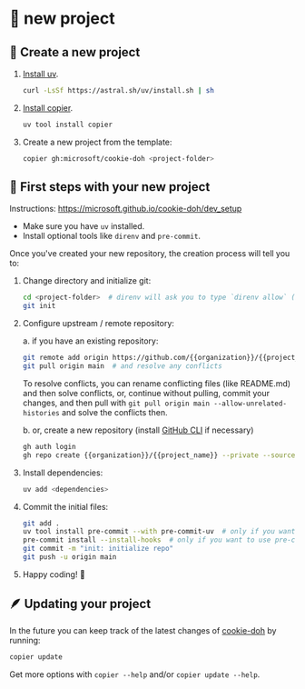 # :rocket: new project

## :tada: Create a new project

1. [Install uv](https://docs.astral.sh/uv/getting-started/installation/).
    ```bash
    curl -LsSf https://astral.sh/uv/install.sh | sh
    ```
2. [Install copier](dev_setup.md#copier).
    ```bash
    uv tool install copier
    ```
3. Create a new project from the template:
    ```bash
    copier gh:microsoft/cookie-doh <project-folder>
    ```

## :walking: First steps with your new project

Instructions: <https://microsoft.github.io/cookie-doh/dev_setup>

* Make sure you have `uv` installed.
* Install optional tools like `direnv` and `pre-commit`.

Once you've created your new repository, the creation process will tell you to:

1. Change directory and initialize git:

    ```bash
    cd <project-folder>  # direnv will ask you to type `direnv allow` (if you have direnv installed)
    git init
    ```

2. Configure upstream / remote repository:

    a. if you have an existing repository:

    ```bash
    git remote add origin https://github.com/{{organization}}/{{project_name}}.git
    git pull origin main  # and resolve any conflicts
    ```

    To resolve conflicts, you can rename conflicting files (like README.md) and then solve
    conflicts, or, continue without pulling, commit your changes, and then pull with
    `git pull origin main --allow-unrelated-histories` and solve the conflicts then.

    b. or, create a new repository (install [GitHub CLI](https://cli.github.com/) if necessary)

    ```bash
    gh auth login
    gh repo create {{organization}}/{{project_name}} --private --source=. --remote=origin
    ```

3. Install dependencies:

    ```bash
    uv add <dependencies>
    ```

4. Commit the initial files:

    ```bash
    git add .
    uv tool install pre-commit --with pre-commit-uv  # only if you want to install pre-commit
    pre-commit install --install-hooks  # only if you want to use pre-commit
    git commit -m "init: initialize repo"
    git push -u origin main
    ```

5. Happy coding! :rocket:

## :feather: Updating your project

In the future you can keep track of the latest changes of
[cookie-doh](https://aka.ms/cookie-doh) by running:

```bash
copier update
```

Get more options with `copier --help` and/or `copier update --help`.
